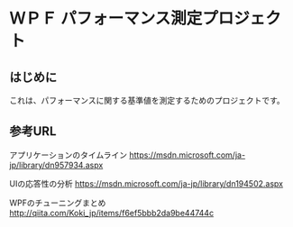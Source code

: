 # ＷＰＦ パフォーマンス測定プロジェクト

## はじめに
これは、パフォーマンスに関する基準値を測定するためのプロジェクトです。

## 参考URL
アプリケーションのタイムライン
https://msdn.microsoft.com/ja-jp/library/dn957934.aspx

UIの応答性の分析
https://msdn.microsoft.com/ja-jp/library/dn194502.aspx

WPFのチューニングまとめ
http://qiita.com/Koki_jp/items/f6ef5bbb2da9be44744c